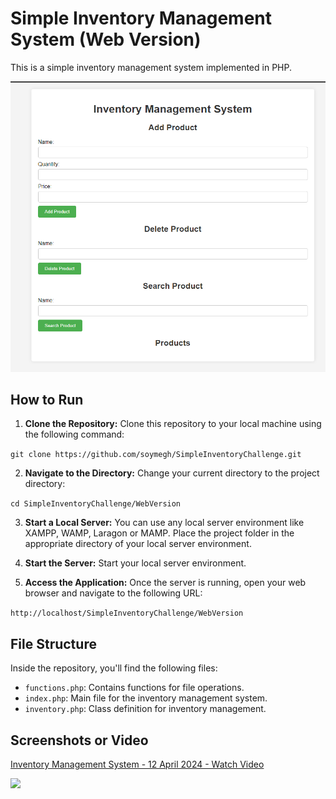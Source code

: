 # Simple Inventory Management System (Web Version)

This is a simple inventory management system implemented in PHP.

![Index](assets/screen/index.png)


## How to Run

1. **Clone the Repository:** Clone this repository to your local machine using the following command:


`git clone https://github.com/soymegh/SimpleInventoryChallenge.git`


2. **Navigate to the Directory:** Change your current directory to the project directory:

`cd SimpleInventoryChallenge/WebVersion`



3. **Start a Local Server:** You can use any local server environment like XAMPP, WAMP, Laragon or MAMP. Place the project folder in the appropriate directory of your local server environment.

4. **Start the Server:** Start your local server environment.

5. **Access the Application:** Once the server is running, open your web browser and navigate to the following URL:

`http://localhost/SimpleInventoryChallenge/WebVersion`




## File Structure

Inside the repository, you'll find the following files:
- `functions.php`: Contains functions for file operations.
- `index.php`: Main file for the inventory management system.
- `inventory.php`: Class definition for inventory management.

## Screenshots or Video

<div>
    <a href="https://www.loom.com/share/80599191fa0f49b1b2962c3c3b5832a1">
      <p>Inventory Management System - 12 April 2024 - Watch Video</p>
    </a>
    <a href="https://www.loom.com/share/80599191fa0f49b1b2962c3c3b5832a1">
      <img style="max-width:1280px;" src="https://cdn.loom.com/sessions/thumbnails/80599191fa0f49b1b2962c3c3b5832a1-with-play.gif">
    </a>
  </div>

